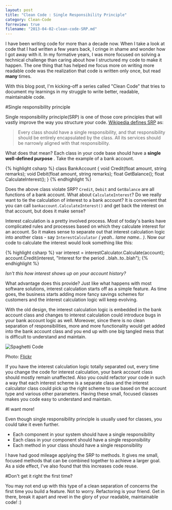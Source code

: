 ```yaml
---
layout: post
title: "Clean Code : Single Responsibility Principle"
category: Clean-Code
forreview: true
filename: "2013-04-02-clean-code-SRP.md"
---
```


I have been writing code for more than a decade now. When I take a look at code that I had written a few years back, I cringe in shame and wonder how I got away with it. In my formative years, I was more focused on solving a technical challenge than caring about how I structured my code to make it happen. The one thing that has helped me focus more on writing more readable code  was the realization that code is written only once, but read **many** times.

With this blog post, I'm kicking-off  a series called "Clean Code" that tries to document my learnings in my struggle to write better, readable, maintainable code.

#Single responsibility principle

Single responsibility principle(SRP) is one of those core principles that will vastly improve the way you structure your code.  [Wikipedia defines SRP][] as:

> Every class should have a single responsibility, and that responsibility should be entirely encapsulated by the class. All its services should be narrowly aligned with that responsibility.

What does that mean? Each class in your code base should have a **single well-defined purpose** . Take the example of a bank account.

{% highlight csharp %}
  class BankAccount
  {
    void Credit(float amount, string remarks);
    void Debit(float amount, string remarks);
    float GetBalance();
    float CalculateInterest();
  }
{% endhighlight %}

Does the above class violate SRP? `Credit`, `Debit` and `GetBalance` are all functions of a bank account. What about `CalculateInterest`?  Do we really want to tie the calculation of interest to a bank account? It is convenient that you can call `bankaccount.CalculateInterest()` and get back the interest on that account, but does it make sense?

Interest calculation is a pretty involved process. Most of today's banks have complicated rules and processes based on which they calculate interest for an account. So it makes sense to separate out that interest calculation logic into another class - say `InterestCalculator` *( yeah.. lame name.. )*. Now our code to calculate the interest would look something like this:

{% highlight csharp %}
  var interest = interestCalculator.Calculate(account);
  account.Credit(interest, "Interest for the period ..blah..to..blah");
{% endhighlight %}

*Isn't this how interest shows up on your account history?*

What advantage does this provide? Just like what happens with most software solutions, interest calculation starts off as a simple feature. As time goes, the business starts adding more fancy savings schemes for customers and the interest calculation logic will keep evolving.

With the old design, the interest calculation logic is embedded in the bank account class and changes to interest calculation could introduce bugs in your bank account logic as well. Moreover, since there is no clean separation of responsibilities, more and more functionality would get added into the bank account class and you end up with one big tangled mess that is difficult to understand and maintain.

![Spaghetti Code][spaghetti-code]

Photo: [Flickr][2]

If you have the interest calculation logic totally separated out, every time you change the code for interest calculation, your bank account class should mostly remain unaffected. Also you could refactor your code in such a way that each interest scheme is a separate class and the interest calculator class could pick up the right scheme to use based on the account type and various other parameters. Having these small, focused classes makes you code easy to understand and maintain.

#I want more!

Even though single responsibility principle is usually used for classes, you could take it even further.

- Each component in your system should have a single responsibility
- Each class in your component should have a single responsibility
- Each method in your class should have a single responsibility

I have had good mileage applying the SRP to methods. It gives me small, focused methods that can be combined together to achieve a larger goal. As a side effect, I've also found that this increases code reuse.

#Don't get it right the first time?

You may not end up with this type of a clean separation of concerns the first time you build a feature. Not to worry. Refactoring is your friend. Get in there, break it apart and revel in the glory of your readable, maintainable code! :)

[Wikipedia defines SRP]: http://en.wikipedia.org/wiki/Single_responsibility_principle
[spaghetti-code]: http://farm3.staticflickr.com/2335/2176839381_50f8cbe72b_z.jpg
[2]: http://www.flickr.com/photos/ndomer73/2176839381/sizes/z/
